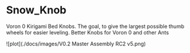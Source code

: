 # Snow_Knob
Voron 0 Kirigami Bed Knobs. The goal, to give the largest possible thumb wheels for easier leveling. Better Knobs for Voron 0 and other Ants 

![plot](./docs/images/V0.2 Master Assembly RC2 v5.png)
